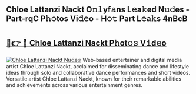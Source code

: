 ## Chloe Lattanzi Nackt O𝚗𝚕yf𝚊ns L𝚎a𝚔ed N𝚞𝚍es - Part-rqC P𝚑𝚘tos Vi𝚍𝚎o - H𝚘𝚝 Part L𝚎a𝚔s 4nBcB

# <h2><a href="http://kf9orf0.oniu.top/?m=Chloe+Lattanzi+Nackt">🔗👉 🔴 Chloe Lattanzi Nackt P𝚑ot𝚘𝚜 V𝚒d𝚎o</a></h2>

[![Chloe Lattanzi Nackt Nu𝚍e𝚜](https://i.imgur.com/0qMVB7G.gif)](http://kf9orf0.oniu.top/?m=Chloe+Lattanzi+Nackt)
Web-based entertainer and digital media artist Chloe Lattanzi Nackt, acclaimed for disseminating dance and lifestyle ideas through solo and collaborative dance performances and short videos. Versatile artist Chloe Lattanzi Nackt, known for their remarkable abilities and achievements across various entertainment genres.  
